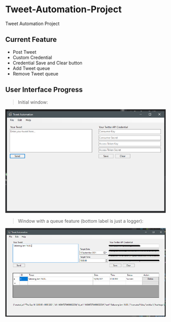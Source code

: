 # Tweet-Automation-Project
Tweet Automation Project

## Current Feature
- Post Tweet
- Custom Credential
- Credential Save and Clear button
- Add Tweet queue
- Remove Tweet queue

## User Interface Progress

> Initial window: 

![alt text](https://github.com/eiproject/Tweet-Automation-Project/blob/master/asset/screenshot/Screenshot%202021-09-08%20165413.png?raw=true)

> Window with a queue feature (bottom label is just a logger):

![alt text](https://github.com/eiproject/Tweet-Automation-Project/blob/master/asset/screenshot/Screenshot%202021-09-16%20191236.png?raw=true)


